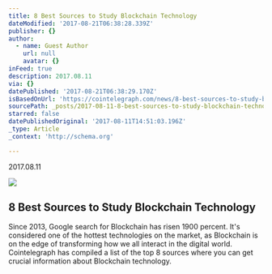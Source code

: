 ```yaml
---
title: 8 Best Sources to Study Blockchain Technology
dateModified: '2017-08-21T06:38:28.339Z'
publisher: {}
author:
  - name: Guest Author
    url: null
    avatar: {}
inFeed: true
description: 2017.08.11
via: {}
datePublished: '2017-08-21T06:38:29.170Z'
isBasedOnUrl: 'https://cointelegraph.com/news/8-best-sources-to-study-blockchain-technology'
sourcePath: _posts/2017-08-11-8-best-sources-to-study-blockchain-technology.md
starred: false
datePublishedOriginal: '2017-08-11T14:51:03.196Z'
_type: Article
_context: 'http://schema.org'

---
```

2017.08.11

<article style=""><img src="https://imgflo.herokuapp.com/graph/2b2431f8e7ba7b0/fc2b21b2f2d1b6e6f70bf4b25c32d106/noop.jpg?input=https%3A%2F%2Fcointelegraph.com%2Fstorage%2Fuploads%2Fview%2F879a6a616b068571efcb13570f70d4c1.jpg" /><h1>8 Best Sources to Study Blockchain Technology</h1><p>Since 2013, Google search for Blockchain has risen 1900 percent. It's considered one of the hottest technologies on the market, as Blockchain is on the edge of transforming how we all interact in the digital world. Cointelegraph has compiled a list of the top 8 sources where you can get crucial information about Blockchain technology.</p></article>